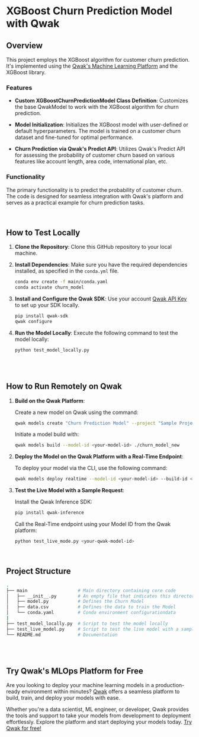 # XGBoost Churn Prediction Model with Qwak

## Overview

This project employs the XGBoost algorithm for customer churn prediction. It's implemented using the [Qwak's Machine Learning Platform](https://www.qwak.com/) and the XGBoost library.

### Features

- **Custom XGBoostChurnPredictionModel Class Definition**: Customizes the base QwakModel to work with the XGBoost algorithm for churn prediction.

- **Model Initialization**: Initializes the XGBoost model with user-defined or default hyperparameters. The model is trained on a customer churn dataset and fine-tuned for optimal performance.

- **Churn Prediction via Qwak's Predict API**: Utilizes Qwak's Predict API for assessing the probability of customer churn based on various features like account length, area code, international plan, etc.

### Functionality

The primary functionality is to predict the probability of customer churn. The code is designed for seamless integration with Qwak's platform and serves as a practical example for churn prediction tasks.



<br>

## How to Test Locally


1. **Clone the Repository**: Clone this GitHub repository to your local machine.

2. **Install Dependencies**: Make sure you have the required dependencies installed, as specified in the `conda.yml` file.

    ```bash
    conda env create -f main/conda.yaml
    conda activate churn_model
    ```

3. **Install and Configure the Qwak SDK**: Use your account [Qwak API Key](https://docs.qwak.com/docs/getting-started#configuring-qwak-sdk) to set up your SDK locally.

    ```bash
    pip install qwak-sdk
    qwak configure
    ```

5. **Run the Model Locally**: Execute the following command to test the model locally:

   ```bash
   python test_model_locally.py
   ```

<br>

<br>

## How to Run Remotely on Qwak

1. **Build on the Qwak Platform**:

    Create a new model on Qwak using the command:

    ```bash
    qwak models create "Churn Prediction Model" --project "Sample Project"
    ```


    Initiate a model build with:

    ```bash
    qwak models build --model-id <your-model-id> ./churn_model_new
    ```


2. **Deploy the Model on the Qwak Platform with a Real-Time Endpoint**:

    To deploy your model via the CLI, use the following command:

    ```bash
    qwak models deploy realtime --model-id <your-model-id> --build-id <your-build-id>
    ```

3. **Test the Live Model with a Sample Request**:

    Install the Qwak Inference SDK:

    ```bash
    pip install qwak-inference
    ```

    Call the Real-Time endpoint using your Model ID from the Qwak platform:

    ```bash
    python test_live_mode.py <your-qwak-model-id>
    ```

<br>


## Project Structure

```bash
.
├── main                   # Main directory containing core code
│   ├── __init__.py        # An empty file that indicates this directory is a Python package
│   ├── model.py           # Defines the Churn Model
│   ├── data.csv           # Defines the data to train the Model
│   └── conda.yaml         # Conda environment configurationdata
|
├── test_model_locally.py  # Script to test the model locally
├── test_live_model.py     # Script to test the live model with a sample REST request
└── README.md              # Documentation
```


<br>
<br>

## Try Qwak's MLOps Platform for Free

Are you looking to deploy your machine learning models in a production-ready environment within minutes? [Qwak](https://www.qwak.com/) offers a seamless platform to build, train, and deploy your models with ease.

Whether you're a data scientist, ML engineer, or developer, Qwak provides the tools and support to take your models from development to deployment effortlessly. Explore the platform and start deploying your models today. [Try Qwak for free!](https://www.qwak.com/)
